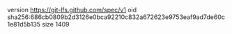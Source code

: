 version https://git-lfs.github.com/spec/v1
oid sha256:686cb0809b2d3126e0bca92210c832a672623e9753eaf9ad7de60c1e81d5b135
size 1409
